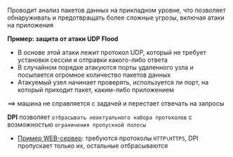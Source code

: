 Проводит анализ пакетов данных на прикладном уровне, что позволяет обнаруживать и предотвращать более сложные угрозы, включая атаки на приложения

**Пример: защита от атаки UDP Flood**

- В основе этой атаки лежит протокол UDP, который не требует установки сессии и отправки какого-либо ответа
- В случайном порядке атакуются порты удаленного узла и посылается огромное количество пакетов данных
- Атакуемый узел начинает проверять, используется ли порт, на который приходит пакет, каким-либо приложением

$\implies$ машина не справляется с задачей и перестает отвечать на запросы

**DPI** позволяет ```отбрасывать неактуального набора протоколов``` с возможностью ```ограничения пропускной полосы```

- <ins>Пример WEB-сервер</ins>: требуются протоколы ```HTTP\HTTPS```, DPI пропускает только их, остальные отбрасываются

